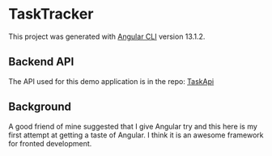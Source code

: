 # TaskTracker

This project was generated with [Angular CLI](https://github.com/angular/angular-cli) version 13.1.2.

## Backend API

The API used for this demo application is in the repo: [TaskApi](https://github.com/marothi-codes/task_api)

## Background

A good friend of mine suggested that I give Angular try and this here is my first attempt at getting a taste of Angular. I think it is an awesome framework for fronted development.
